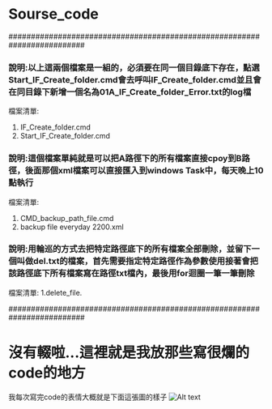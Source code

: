# Sourse_code
#########################################################################  

### 說明:以上這兩個檔案是一組的，必須要在同一個目錄底下存在，點選Start_IF_Create_folder.cmd會去呼叫IF_Create_folder.cmd並且會在同目錄下新增一個名為01A_IF_Create_folder_Error.txt的log檔  
檔案清單:
1. IF_Create_folder.cmd
2. Start_IF_Create_folder.cmd


### 說明:這個檔案單純就是可以把A路徑下的所有檔案直接cpoy到B路徑，後面那個xml檔案可以直接匯入到windows Task中，每天晚上10點執行
檔案清單:
1. CMD_backup_path_file.cmd
2. backup file everyday 2200.xml


### 說明:用輪巡的方式去把特定路徑底下的所有檔案全部刪除，並留下一個叫做del.txt的檔案，首先需要指定特定路徑作為參數使用接著會把該路徑底下所有檔案寫在路徑txt檔內，最後用for迴圈一筆一筆刪除
檔案清單:
1.delete_file.

#########################################################################  

# 沒有輟啦...這裡就是我放那些寫很爛的code的地方

我每次寫完code的表情大概就是下面這張圖的樣子
![Alt text](https://i.imgur.com/mi8oxcZ.jpg)
